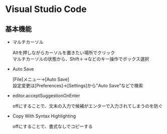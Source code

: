 # Visual Studio Code

## 基本機能

- マルチカーソル
  
  Altを押しながらカーソルを置きたい場所でクリック <br>
  マルチカーソルの状態から、Shift＋→などのキー操作でボックス選択

- Auto Save
  
  [File]メニュー→[Auto Save] <br>
  設定変更は[Preferences]→[Settings]から"Auto Save"などで検索

- editor.acceptSuggestionOnEnter
  
  offにすることで、文末の入力で候補がエンターで入力されてしまうのを防ぐ

- Copy With Syntax Highlighting
  
  offにすることで、書式なしでコピーする



